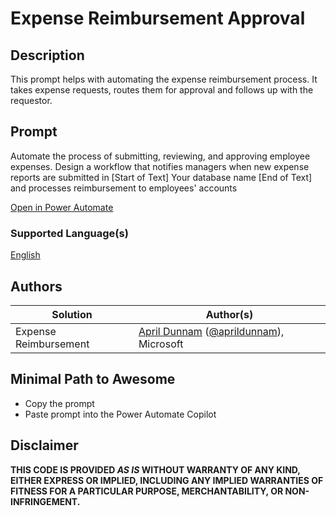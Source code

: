 # Expense Reimbursement Approval

## Description

This prompt helps with automating the expense reimbursement process.  It takes expense requests, routes them for approval and follows up with the requestor.

## Prompt
Automate the process of submitting, reviewing, and approving employee expenses. Design a workflow that notifies managers when new expense reports are submitted in [Start of Text] Your database name [End of Text] and processes reimbursement to employees' accounts

[Open in Power Automate](https://make.powerautomate.com/create/fromNaturalLanguage?prompt=Automate%20the%20process%20of%20submitting%2C%20reviewing%2C%20and%20approving%20employee%20expenses.%20Design%20a%20workflow%20that%20notifies%20managers%20when%20new%20expense%20reports%20are%20submitted%20in%20%5BStart%20of%20Text%5D%20Your%20database%20name%20%5BEnd%20of%20Text%5D%20and%20processes%20reimbursement%20to%20employees'%20accounts&from=Copilot&utm_source=PromptLibrary)

### Supported Language(s)

[English](./en-us/prompt.md)

## Authors

Solution|Author(s)
--------|---------
Expense Reimbursement | [April Dunnam](https://www.github.com/aprildunnam) ([@aprildunnam](https://twitter.com/aprildunnam)), Microsoft

## Minimal Path to Awesome

* Copy the prompt
* Paste prompt into the Power Automate Copilot

## Disclaimer

**THIS CODE IS PROVIDED *AS IS* WITHOUT WARRANTY OF ANY KIND, EITHER EXPRESS OR IMPLIED, INCLUDING ANY IMPLIED WARRANTIES OF FITNESS FOR A PARTICULAR PURPOSE, MERCHANTABILITY, OR NON-INFRINGEMENT.**
